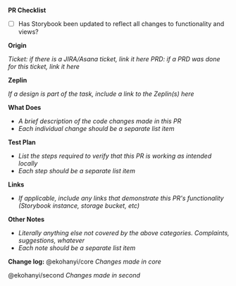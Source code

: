 **PR Checklist**

- [ ] Has Storybook been updated to reflect all changes to functionality and views?

**Origin**

_Ticket: if there is a JIRA/Asana ticket, link it here_
_PRD: if a PRD was done for this ticket, link it here_

**Zeplin**

_If a design is part of the task, include a link to the Zeplin(s) here_

**What Does**

- _A brief description of the code changes made in this PR_
- _Each individual change should be a separate list item_

**Test Plan**

- _List the steps required to verify that this PR is working as intended locally_
- _Each step should be a separate list item_

**Links**

- _If applicable, include any links that demonstrate this PR's functionality (Storybook instance, storage bucket, etc)_

**Other Notes**

- _Literally anything else not covered by the above categories. Complaints, suggestions, whatever_
- _Each note should be a separate list item_

**Change log:**
@ekohanyi/core
_Changes made in core_

@ekohanyi/second
_Changes made in second_
